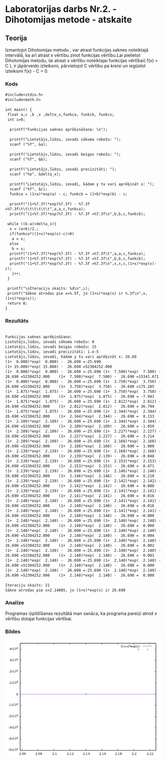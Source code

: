<!-- https://help.github.com/en/github/writing-on-github/basic-writing-and-formatting-syntax -->
# Laboratorijas darbs Nr.2. - Dihotomijas metode - atskaite

## Teorija
Izmantojot Dihotomijas metodu , var atrast funkcijas saknes noteiktajā intervālā, ka arī atrast x vērtību zinot funkcijas vērtību.Lai pielietot Dihotomijas metodu, lai atrast x vērtību noteiktajai funkcijas vērtībai( f(x) = C ), ir jāpārveido izteiksmi, pārvietojot C vērtību pa kreisi un iegūstot izteiksmi f(x) - C = 0.    

### Kods
```
#include<stdio.h>
#include<math.h>

int main() {
 float a,c ,b ,x ,delta_x,funkca, funkcb, funkcx;
 int i=0;

  printf("Funkcijas saknes aprēķināšana: \n");

  printf("Lietotājs,lūdzu, ievadi sākuma robežu: ");
  scanf ("%f", &a);

  printf("Lietotājs,lūdzu, ievadi beigas robežu: ");
  scanf ("%f", &b);

  printf("Lietotājs,lūdzu, ievadi precizitāti: ");
  scanf ("%e", &delta_x);

  printf("Lietotājs,lūdzu, ievadi, kādam y tu vari aprēķināt x: ");
  scanf ("%f", &c);
  funkca = (1+a)*exp(a) - c; funkcb = (1+b)*exp(b) - c;

  printf("(1+%7.3f)*exp(%7.3f) - %7.3f =%7.3f\t\t\t\t\t\t\t",a,a,c,funkca);
  printf("(1+%7.3f)*exp(%7.3f) - %7.3f =%7.3f\n",b,b,c,funkcb);

 while ((b-a)>delta_x){
  x = (a+b)/2.;
  if(funkca*((1+x)*exp(x)-c)>0)
   a = x;
  else
   b = x;
  printf("(1+%7.3f)*exp(%7.3f) - %7.3f =%7.3f\t",a,a,c,funkca);
  printf("(1+%7.3f)*exp(%7.3f) - %7.3f =%7.3f\t",b,b,c,funkcb);
  printf("(1+%7.3f)*exp(%7.3f) - %7.3f =%7.3f\n",x,x,c,(1+x)*exp(x)-c);
   i++;
 }

 printf("\nIteraciju skaits: %d\n",i);
 printf("Sākne atrodas pie x=%.5f, jo (1+x)*exp(x) ir %.3f\n",x,(1+x)*exp(x));
 return 0;
}

```

### Rezultāts
```

Funkcijas saknes aprēķināšana: 
Lietotājs,lūdzu, ievadi sākuma robežu: 0
Lietotājs,lūdzu, ievadi beigas robežu: 15
Lietotājs,lūdzu, ievadi precizitāti: 1.e-5
Lietotājs,lūdzu, ievadi, kādam y tu vari aprēķināt x: 26.69
(1+  0.000)*exp(  0.000) -  26.690 =-25.690							(1+ 15.000)*exp( 15.000) -  26.690 =52304252.000
(1+  0.000)*exp(  0.000) -  26.690 =-25.690	(1+  7.500)*exp(  7.500) -  26.690 =52304252.000	(1+  7.500)*exp(  7.500) -  26.690 =15341.671
(1+  0.000)*exp(  0.000) -  26.690 =-25.690	(1+  3.750)*exp(  3.750) -  26.690 =52304252.000	(1+  3.750)*exp(  3.750) -  26.690 =175.285
(1+  1.875)*exp(  1.875) -  26.690 =-25.690	(1+  3.750)*exp(  3.750) -  26.690 =52304252.000	(1+  1.875)*exp(  1.875) -  26.690 = -7.943
(1+  1.875)*exp(  1.875) -  26.690 =-25.690	(1+  2.812)*exp(  2.812) -  26.690 =52304252.000	(1+  2.812)*exp(  2.812) -  26.690 = 36.794
(1+  1.875)*exp(  1.875) -  26.690 =-25.690	(1+  2.344)*exp(  2.344) -  26.690 =52304252.000	(1+  2.344)*exp(  2.344) -  26.690 =  8.153
(1+  2.109)*exp(  2.109) -  26.690 =-25.690	(1+  2.344)*exp(  2.344) -  26.690 =52304252.000	(1+  2.109)*exp(  2.109) -  26.690 = -1.059
(1+  2.109)*exp(  2.109) -  26.690 =-25.690	(1+  2.227)*exp(  2.227) -  26.690 =52304252.000	(1+  2.227)*exp(  2.227) -  26.690 =  3.214
(1+  2.109)*exp(  2.109) -  26.690 =-25.690	(1+  2.168)*exp(  2.168) -  26.690 =52304252.000	(1+  2.168)*exp(  2.168) -  26.690 =  1.000
(1+  2.139)*exp(  2.139) -  26.690 =-25.690	(1+  2.168)*exp(  2.168) -  26.690 =52304252.000	(1+  2.139)*exp(  2.139) -  26.690 = -0.048
(1+  2.139)*exp(  2.139) -  26.690 =-25.690	(1+  2.153)*exp(  2.153) -  26.690 =52304252.000	(1+  2.153)*exp(  2.153) -  26.690 =  0.471
(1+  2.139)*exp(  2.139) -  26.690 =-25.690	(1+  2.146)*exp(  2.146) -  26.690 =52304252.000	(1+  2.146)*exp(  2.146) -  26.690 =  0.210
(1+  2.139)*exp(  2.139) -  26.690 =-25.690	(1+  2.142)*exp(  2.142) -  26.690 =52304252.000	(1+  2.142)*exp(  2.142) -  26.690 =  0.080
(1+  2.139)*exp(  2.139) -  26.690 =-25.690	(1+  2.141)*exp(  2.141) -  26.690 =52304252.000	(1+  2.141)*exp(  2.141) -  26.690 =  0.016
(1+  2.140)*exp(  2.140) -  26.690 =-25.690	(1+  2.141)*exp(  2.141) -  26.690 =52304252.000	(1+  2.140)*exp(  2.140) -  26.690 = -0.016
(1+  2.140)*exp(  2.140) -  26.690 =-25.690	(1+  2.141)*exp(  2.141) -  26.690 =52304252.000	(1+  2.140)*exp(  2.140) -  26.690 = -0.000
(1+  2.140)*exp(  2.140) -  26.690 =-25.690	(1+  2.140)*exp(  2.140) -  26.690 =52304252.000	(1+  2.140)*exp(  2.140) -  26.690 =  0.008
(1+  2.140)*exp(  2.140) -  26.690 =-25.690	(1+  2.140)*exp(  2.140) -  26.690 =52304252.000	(1+  2.140)*exp(  2.140) -  26.690 =  0.004
(1+  2.140)*exp(  2.140) -  26.690 =-25.690	(1+  2.140)*exp(  2.140) -  26.690 =52304252.000	(1+  2.140)*exp(  2.140) -  26.690 =  0.002
(1+  2.140)*exp(  2.140) -  26.690 =-25.690	(1+  2.140)*exp(  2.140) -  26.690 =52304252.000	(1+  2.140)*exp(  2.140) -  26.690 =  0.001
(1+  2.140)*exp(  2.140) -  26.690 =-25.690	(1+  2.140)*exp(  2.140) -  26.690 =52304252.000	(1+  2.140)*exp(  2.140) -  26.690 =  0.000
(1+  2.140)*exp(  2.140) -  26.690 =-25.690	(1+  2.140)*exp(  2.140) -  26.690 =52304252.000	(1+  2.140)*exp(  2.140) -  26.690 =  0.000

Iteraciju skaits: 21
Sākne atrodas pie x=2.14005, jo (1+x)*exp(x) ir 26.690

```

### Analīze
Programas izpildīšanas rezultātā man sanāca, ka programa pareizi atrod x vērtību dotajai funkcijas vērtībai.

### Bildes
![Funkcijas grafiks ar atzīmētu saknes punktu:](https://github.com/daniil172101/RTR105_2019/blob/master/darbi/2ld_roots/roots.png)

